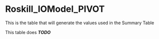 # Roskill_IOModel_PIVOT

This is the table that will generate the values used in the Summary Table

This table does ***TODO***

